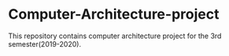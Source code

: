 # Computer-Architecture-project
This repository contains computer architecture project for the 3rd semester(2019-2020).
